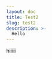 ```yaml
---
layout: doc
title: Test2
slug: test2
description: >-
  Hello
---
```


<p class="test-test">hiiiii</p>